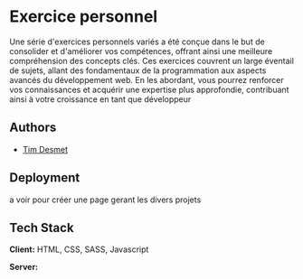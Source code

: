 # Exercice personnel

Une série d'exercices personnels variés a été conçue dans le but de consolider et d'améliorer vos compétences, offrant ainsi une meilleure compréhension des concepts clés. Ces exercices couvrent un large éventail de sujets, allant des fondamentaux de la programmation aux aspects avancés du développement web. En les abordant, vous pourrez renforcer vos connaissances et acquérir une expertise plus approfondie, contribuant ainsi à votre croissance en tant que développeur


## Authors

- [Tim Desmet](https://github.com/TimDesmet00)


## Deployment

a voir pour créer une page gerant les divers projets


## Tech Stack

**Client:** HTML, CSS, SASS, Javascript

**Server:** 
